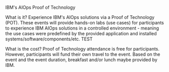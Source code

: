 IBM's AIOps Proof of Technology

What is it?
    Experience IBM's AIOps solutions via a Proof of Technology (POT).  These events will provide hands-on labs (use cases) for participants to experience IBM AIOps solutions in a controlled environment - meaning the use cases were predefined by the provided application and installed systems/software/components/etc. TEST

What is the cost?
    Proof of Technology attendance is free for participants.  However, participants will fund their own travel to the event.  Based on the event and the event duration, breakfast and/or lunch maybe provided by IBM.